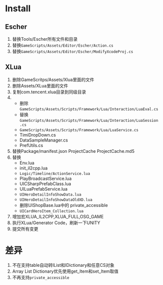 # Install
## Escher
1. 替换Tools/Escher所有文件和目录
2. 替换`GameScripts/Assets/Editor/Escher/Action.cs`
3. 替换`GameScripts/Assets/Editor/Escher/ModifyXcodeProj.cs`
## XLua
1. 删除GameScritps/Assets/Xlua里面的文件
2. 删除Assets/XLua里面的文件
3. 复制com.tencent.xlua目录到同级目录
4.  - 删除`GameScripts/Assets/Scripts/Framework/Lua/Interaction/LuaEval.cs`
    - 替换`GameScripts/Assets/Scripts/Framework/Lua/Interaction/LuaSession.cs`
    - `GameScripts/Assets/Scripts/Framework/Lua/LuaService.cs`
    - TimiDropDown.cs
    - DataSampleManager.cs
    - PrefUtils.cs
5. 替换Package/manifest.json ProjectCache ProjectCache.md5
6. 替换
    - Env.lua
    - init_il2cpp.lua
    - `Logic/Timeline/ActionService.lua`
    - PlayBroadcastService.lua
    - UICSharpPrefabClass.lua
    - UILuaPrefabService.lua
    - `UIHeroDetailInfoShowData.lua`
    - `UIHeroDetailInfoShowDataOldXD.lua`
    - 删除UIShopBase.lua中的 private_accessible
    - `UICardHeroItem_Collection.lua`
7. 增加宏XLUA_IL2CPP,XLUA_FULL,OSG_GAME
8. 执行XLua/Generator Code，刷新一下UNITY
9. 提交所有变更
# 差异
1. 不在支持table自动转IList和IDictionary和任意CS对象
2. Array List Dictionary优先使用get_Item和set_Item取值
3. 不再支持`private_accessible`